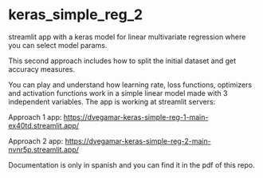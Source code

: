 # keras_simple_reg_2
streamlit app with a keras model for linear multivariate regression where you can select model params.   

This second approach includes how to split the initial dataset and get accuracy measures.  

You can play and understand
how learning rate, loss functions, optimizers and activation functions work in a simple linear model made with 3 independent variables.
The app is working at streamlit servers:  

Approach 1 app: https://dvegamar-keras-simple-reg-1-main-ex40td.streamlit.app/   

Approach 2 app: https://dvegamar-keras-simple-reg-2-main-nvnr5p.streamlit.app/


Documentation is only in spanish and you can find it in the pdf of this repo.